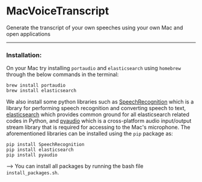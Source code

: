 # MacVoiceTranscript
Generate the transcript of your own speeches using your own Mac and open applications

---
### Installation:
On your Mac try installing `portaudio` and `elasticsearch` using `homebrew` through the below commands in the terminal:
```
brew install portaudio
brew install elasticsearch
```

We also install some python libraries such as [SpeechRecognition](https://pypi.org/project/SpeechRecognition/) which is a library for performing speech recognition and converting speech to text, [elasticsearch](https://pypi.org/project/elasticsearch/) which provides common ground for all elasticsearch related codes in Python, and [pyaudio](https://pypi.org/project/PyAudio/) which is a cross-platform audio input/output stream library that is required for accessing to the Mac's microphone. The aforementioned libraries can be installed using the `pip` package as:
```
pip install SpeechRecognition
pip install elasticsearch
pip install pyaudio
```

--> You can install all packages by running the bash file `install_packages.sh`.
